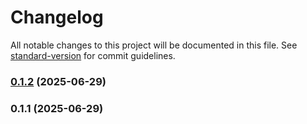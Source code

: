 # Changelog

All notable changes to this project will be documented in this file. See [standard-version](https://github.com/conventional-changelog/standard-version) for commit guidelines.

### [0.1.2](https://github.com/glyad/au2-igc-web-components-plugin/compare/v0.1.1...v0.1.2) (2025-06-29)

### 0.1.1 (2025-06-29)

